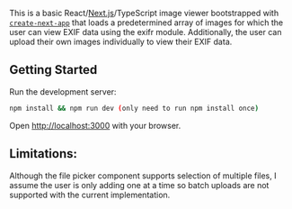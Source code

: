 This is a basic React/[Next.js](https://nextjs.org/)/TypeScript image viewer bootstrapped with [`create-next-app`](https://github.com/vercel/next.js/tree/canary/packages/create-next-app) that loads a predetermined array of images for which the user can view EXIF data using the exifr module. Additionally, the user can upload their own images individually to view their EXIF data.

## Getting Started

Run the development server:

```bash
npm install && npm run dev (only need to run npm install once)
```

Open [http://localhost:3000](http://localhost:3000) with your browser.

## Limitations:
Although the file picker component supports selection of multiple files, I assume the user is only adding one at a time so batch uploads are not supported with the current implementation.
